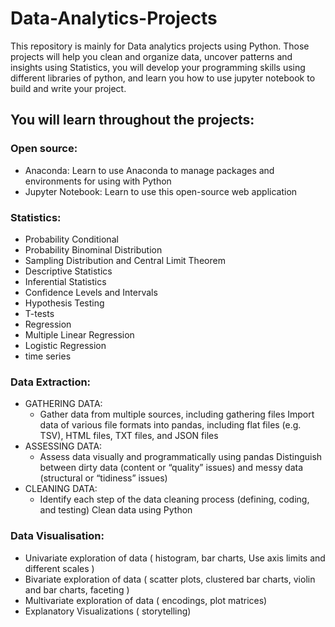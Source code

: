 # Data-Analytics-Projects
This repository is mainly for Data analytics projects using Python. Those projects will help you clean and organize data, uncover patterns and insights using Statistics, you will develop your programming skills using different libraries of python, and learn you how to use jupyter notebook to build and write your project.

## You will learn throughout the projects:
### Open source: 
* Anaconda: Learn to use Anaconda to manage packages and environments for using with Python
* Jupyter Notebook: Learn to use this open-source web application

### Statistics:
* Probability Conditional 
* Probability Binominal Distribution 
* Sampling Distribution and Central Limit Theorem 
* Descriptive Statistics 
* Inferential Statistics 
* Confidence Levels and Intervals 
* Hypothesis Testing 
* T-tests 
* Regression 
* Multiple Linear Regression 
* Logistic Regression 
* time series

### Data Extraction:
* GATHERING DATA: 
  * Gather data from multiple sources, including gathering files Import data of various file formats into pandas, including flat files (e.g. TSV), HTML files, TXT files, and JSON files
* ASSESSING DATA:
  * Assess data visually and programmatically using pandas Distinguish between dirty data (content or “quality” issues) and messy data (structural or “tidiness” issues)
* CLEANING DATA:
  * Identify each step of the data cleaning process (defining, coding, and testing) Clean data using Python

### Data Visualisation:
* Univariate exploration of data ( histogram, bar charts, Use axis limits and different scales ) 
* Bivariate exploration of data ( scatter plots, clustered bar charts, violin and bar charts, faceting ) 
* Multivariate exploration of data ( encodings, plot matrices)
* Explanatory Visualizations ( storytelling)
